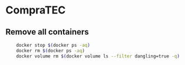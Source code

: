 # CompraTEC


## Remove all containers

```bash
    docker stop $(docker ps -aq)
    docker rm $(docker ps -aq)
    docker volume rm $(docker volume ls --filter dangling=true -q)
```